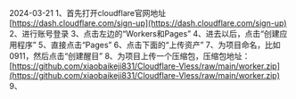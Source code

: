 2024-03-21
1、首先打开cloudflare官网地址[https://dash.cloudflare.com/sign-up](https://dash.cloudflare.com/sign-up)
2、进行账号登录
3、点击左边的“Workers和Pages”
4、进去以后，点击“创建应用程序”
5、直接点击“Pages”
6、点击下面的“上传资产”
7、为项目命名，比如0911，然后点击“创建醒目”
8、为项目上传一个压缩包，压缩包地址：[https://github.com/xiaobaikeji831/Cloudflare-Vless/raw/main/worker.zip](https://github.com/xiaobaikeji831/Cloudflare-Vless/raw/main/worker.zip)
9、
